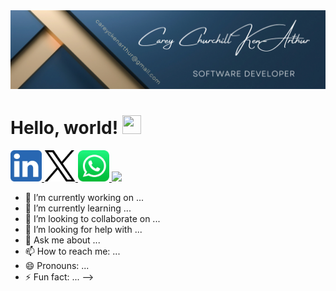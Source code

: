 <img src="https://github.com/ken-arthur005/ken-arthur005/blob/main/linkedIN%20banner.png" />

# Hello, world! <img src="https://raw.githubusercontent.com/MartinHeinz/MartinHeinz/master/wave.gif" width="30px" height="30px" />


<a href="https://www.linkedin.com/in/ccka">
  <img height="50" src="https://github.com/ken-arthur005/ken-arthur005/blob/main/linkedin.png" />
</a>
<a href="https://x.com/CareyCKenArthur">
  <img height="50" src="https://github.com/ken-arthur005/ken-arthur005/blob/main/twitter.png" />
</a>
<a href="https://wa.me/233596766604">
  <img height="50" src="https://github.com/ken-arthur005/ken-arthur005/blob/main/whatsapp.png" />
</a>

<img src="https://github.com/ken-arthur005/ken-arthur005/blob/main/n.gif"/>



- 🔭 I’m currently working on ...
- 🌱 I’m currently learning ...
- 👯 I’m looking to collaborate on ...
- 🤔 I’m looking for help with ...
- 💬 Ask me about ...
- 📫 How to reach me: ...
- 😄 Pronouns: ...
- ⚡ Fun fact: ...
-->
